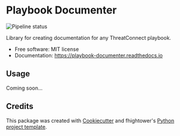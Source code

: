 # Playbook Documenter

![Pipeline status](https://gitlab.com/fhightower-tc/playbook_documenter/badges/master/build.svg)

Library for creating documentation for any ThreatConnect playbook.

* Free software: MIT license
* Documentation: https://playbook-documenter.readthedocs.io

## Usage

Coming soon...

## Credits

This package was created with [Cookiecutter](https://github.com/audreyr/cookiecutter) and fhightower's [Python project template](https://gitlab.com/fhightower-tc-templates/python-project-template).

